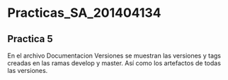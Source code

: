 # Practicas_SA_201404134
## Practica 5
En el archivo Documentacion Versiones se muestran las versiones y tags creadas en las ramas develop y master. Así como los artefactos de todas las versiones.